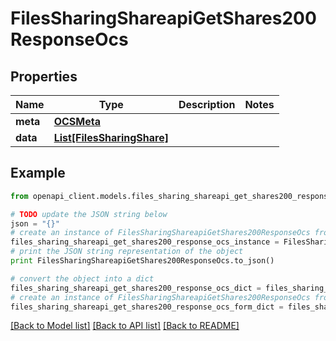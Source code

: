 # FilesSharingShareapiGetShares200ResponseOcs


## Properties
Name | Type | Description | Notes
------------ | ------------- | ------------- | -------------
**meta** | [**OCSMeta**](OCSMeta.md) |  | 
**data** | [**List[FilesSharingShare]**](FilesSharingShare.md) |  | 

## Example

```python
from openapi_client.models.files_sharing_shareapi_get_shares200_response_ocs import FilesSharingShareapiGetShares200ResponseOcs

# TODO update the JSON string below
json = "{}"
# create an instance of FilesSharingShareapiGetShares200ResponseOcs from a JSON string
files_sharing_shareapi_get_shares200_response_ocs_instance = FilesSharingShareapiGetShares200ResponseOcs.from_json(json)
# print the JSON string representation of the object
print FilesSharingShareapiGetShares200ResponseOcs.to_json()

# convert the object into a dict
files_sharing_shareapi_get_shares200_response_ocs_dict = files_sharing_shareapi_get_shares200_response_ocs_instance.to_dict()
# create an instance of FilesSharingShareapiGetShares200ResponseOcs from a dict
files_sharing_shareapi_get_shares200_response_ocs_form_dict = files_sharing_shareapi_get_shares200_response_ocs.from_dict(files_sharing_shareapi_get_shares200_response_ocs_dict)
```
[[Back to Model list]](../README.md#documentation-for-models) [[Back to API list]](../README.md#documentation-for-api-endpoints) [[Back to README]](../README.md)


